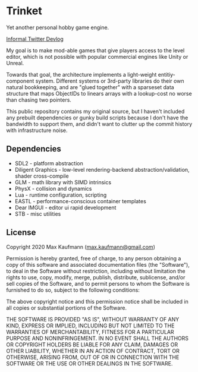 # Trinket

Yet another personal hobby game engine.

[Informal Twitter Devlog](https://twitter.com/xewlupus/status/1266125978939473921)

My goal is to make mod-able games that give players access to the level editor, which is not possible with popular commercial engines like Unity or Unreal.

Towards that goal, the architecture implements a light-weight entitiy-component system.  Different systems or 3rd-party libraries do their own natural bookkeeping, and are "glued together" with a sparseset data structure that maps ObjectIDs to linears arrays with a lookup-cost no worse than chasing two pointers.

This public repository contains my original source, but I haven't included any prebuilt dependencies or gunky build scripts because I don't have the bandwidth to support them, and didn't want to clutter up the commit history with infrastructure noise.

## Dependencies

- SDL2 - platform abstraction
- Diligent Graphics - low-level rendering-backend abstraction/validation, shader cross-compile
- GLM - math library with SIMD intrinsics
- PhysX - collision and dynamics
- Lua - runtime configuration, scripting
- EASTL - performance-conscious container templates
- Dear IMGUI - editor ui rapid development
- STB - misc utilities

## License

Copyright 2020 Max Kaufmann (max.kaufmann@gmail.com)

Permission is hereby granted, free of charge, to any person obtaining a copy of this software and associated documentation files (the "Software"), to deal in the Software without restriction, including without limitation the rights to use, copy, modify, merge, publish, distribute, sublicense, and/or sell copies of the Software, and to permit persons to whom the Software is furnished to do so, subject to the following conditions:

The above copyright notice and this permission notice shall be included in all copies or substantial portions of the Software.

THE SOFTWARE IS PROVIDED "AS IS", WITHOUT WARRANTY OF ANY KIND, EXPRESS OR IMPLIED, INCLUDING BUT NOT LIMITED TO THE WARRANTIES OF MERCHANTABILITY, FITNESS FOR A PARTICULAR PURPOSE AND NONINFRINGEMENT. IN NO EVENT SHALL THE AUTHORS OR COPYRIGHT HOLDERS BE LIABLE FOR ANY CLAIM, DAMAGES OR OTHER LIABILITY, WHETHER IN AN ACTION OF CONTRACT, TORT OR OTHERWISE, ARISING FROM, OUT OF OR IN CONNECTION WITH THE SOFTWARE OR THE USE OR OTHER DEALINGS IN THE SOFTWARE.
